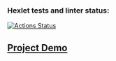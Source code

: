 ### Hexlet tests and linter status:
[![Actions Status](https://github.com/antonsmolko/frontend-project-lvl4/workflows/hexlet-check/badge.svg)](https://github.com/antonsmolko/frontend-project-lvl4/actions)

## [Project Demo](https://smolko-frontend-project-lvl4.herokuapp.com/)
